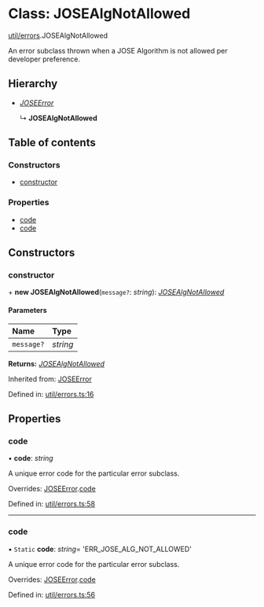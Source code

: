 # Class: JOSEAlgNotAllowed

[util/errors](../modules/util_errors.md).JOSEAlgNotAllowed

An error subclass thrown when a JOSE Algorithm is not allowed per developer preference.

## Hierarchy

- [*JOSEError*](util_errors.joseerror.md)

  ↳ **JOSEAlgNotAllowed**

## Table of contents

### Constructors

- [constructor](util_errors.josealgnotallowed.md#constructor)

### Properties

- [code](util_errors.josealgnotallowed.md#code)
- [code](util_errors.josealgnotallowed.md#code)

## Constructors

### constructor

\+ **new JOSEAlgNotAllowed**(`message?`: *string*): [*JOSEAlgNotAllowed*](util_errors.josealgnotallowed.md)

#### Parameters

| Name | Type |
| :------ | :------ |
| `message?` | *string* |

**Returns:** [*JOSEAlgNotAllowed*](util_errors.josealgnotallowed.md)

Inherited from: [JOSEError](util_errors.joseerror.md)

Defined in: [util/errors.ts:16](https://github.com/panva/jose/blob/v3.12.2/src/util/errors.ts#L16)

## Properties

### code

• **code**: *string*

A unique error code for the particular error subclass.

Overrides: [JOSEError](util_errors.joseerror.md).[code](util_errors.joseerror.md#code)

Defined in: [util/errors.ts:58](https://github.com/panva/jose/blob/v3.12.2/src/util/errors.ts#L58)

___

### code

▪ `Static` **code**: *string*= 'ERR\_JOSE\_ALG\_NOT\_ALLOWED'

A unique error code for the particular error subclass.

Overrides: [JOSEError](util_errors.joseerror.md).[code](util_errors.joseerror.md#code)

Defined in: [util/errors.ts:56](https://github.com/panva/jose/blob/v3.12.2/src/util/errors.ts#L56)
